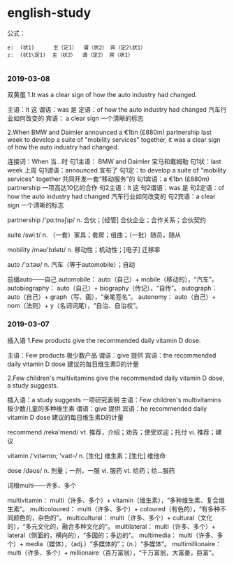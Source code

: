 # english-study

公式：

```
e:  (状1)      主（定1）  谓（状2） 宾（定2\状1）
z:  (状1\定1)  主（状2）  谓（定2） 宾（状1）
  
```

### 2019-03-08

双黄蛋
1.It was a clear sign of how the auto industry had changed.

主语：It
      这
谓语：was
      是
定语：of how the auto industry had changed
        汽车行业如何改变的
宾语： a clear sign 
       一个清晰的标志

2.When BMW and Daimler announced a €1bn (£880m) partnership last week to develop a suite of "mobility services" together, it was a clear sign of how the auto industry had changed.

连接词：When
       当...时
句1主语： BMW and Daimler
          宝马和戴姆勒
句1状：last week
         上周
句1谓语：announced
          宣布了
句1定：to develop a suite of "mobility services" together
          共同开发一套“移动服务”的
句1宾语：a €1bn (£880m) partnership
         一项高达10亿的合作
句2主语：It
      这
句2谓语：was
      是
句2定语：of how the auto industry had changed
        汽车行业如何改变的
句2宾语：a clear sign 
       一个清晰的标志

partnership /'pɑːtnəʃɪp/
n. 合伙；[经管] 合伙企业；合作关系；合伙契约

suite /swiːt/
n. （一套）家具；套房；组曲；（一批）随员，随从

mobility /məʊ'bɪlətɪ/
n. 移动性；机动性；[电子] 迁移率

auto /'ɔːtəʊ/
n. 汽车（等于automobile）；自动

前缀auto——自己
automobile： auto（自己）+ mobile（移动的），“汽车”。
autobiography： auto（自己）+ biography（传记），“自传”。
autograph： auto（自己）+ graph（写、画），“亲笔签名”。
autonomy： auto（自己）+ nom（法则）+ y（名词词尾），“自治、自治权”。


### 2019-03-07

插入语
1.Few products give the recommended daily vitamin D dose.

主语：Few products
      极少数产品
谓语：give
      提供
宾语：the recommended daily vitamin D dose
       建议的每日维生素D的计量

2.Few children's multivitamins give the recommended daily vitamin D dose, a study suggests.

插入语：a study suggests
        一项研究表明
主语：Few children's multivitamins
            极少数儿童的多种维生素
谓语：give
      提供
宾语：he recommended daily vitamin D dose
       建议的每日维生素D的计量

recommend /rekə'mend/
vt. 推荐，介绍；劝告；使受欢迎；托付
vi. 推荐；建议

vitamin /'vɪtəmɪn; 'vaɪt-/
n. [生化] 维生素；[生化] 维他命

dose /dəʊs/
n. 剂量；一剂，一服
vi. 服药
vt. 给药；给…服药
   
词根multi——许多、多个

multivitamin： multi（许多、多个）+ vitamin（维生素），“多种维生素、复合维生素”。
multicoloured： multi（许多、多个）+ coloured（有色的），“有多种不同颜色的，杂色的”。
multicultural： multi（许多、多个）+ cultural（文化的），“多元文化的，融合多种文化的”。
multilateral： multi（许多、多个）+ lateral（侧面的，横向的），“多国的；多边的”。
multimedia： multi（许多、多个）+ media（媒体），（adj.）“多媒体的”；（n.）“多媒体”。
multimillionaire： multi（许多、多个）+ millionaire（百万富翁），“千万富翁，大富豪，巨富”。   
   
   
   
   
   
   
   
   
   
   
   
   
   
   
   
   
   
   
   
   
   
   
   
   
   
   
   
   
   
   
   
   
   
   
   
   
   
   
   
   
   
   
   
   
   
   
   
   
